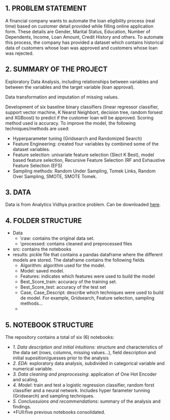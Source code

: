 ## 1. PROBLEM STATEMENT 
A financial company wants to automate the loan eligibility process (real time) based on customer detail provided while filling online application form. These details are Gender, Marital Status, Education, Number of Dependents, Income, Loan Amount, Credit History and others. To automate this process, the company has provided a dataset which contains historical data of  customers whose loan was approved and customers whose loan was rejected.

## 2. SUMMARY OF THE PROJECT

Exploratory Data Analysis, including relationships between variables and between the variables and the target variable (loan approval).

Data transformation and imputation of missing values.

Development of six baseline binary classifiers (linear regressor classifier, support vector machine, K Nearst Neighbort, decision tree, random forsest and XGBoost) to predict if the customer loan will be approved. Scoring method used is accuracy.
To improve the model, the following techniques/methods are used:
- Hyperparameter tuning (Gridsearch and Randomized Search)
- Feature Engineering: created four variables by combined some of the dataset variables.
- Feature selection: univariate feature selection (Slect K Best), model based feature selection, Recursive Feature Selection (RF and Exhaustive Feature Selection (EFS)
- Sampling methods: Random Under Sampling, Tomek Links, Random Over Sampling, SMOTE, SMOTE Tomek.

## 3. DATA
Data is from Analytics Vidhya practice problem. Can be downloaded [here](https://datahack.analyticsvidhya.com/contest/practice-problem-loan-prediction-iii/download/train-file).

## 4. FOLDER STRUCTURE
- Data
  -  \raw: contains the original data set.
  -  \processed: contains cleaned and preprocessed files
- src: contains the notebooks
- results: pickle file that contains a pandas dataframe where the different models are stored. The dataframe contains the following fields
    - Algorithm: algorithm used for the model.
    - Model: saved model.
    - Features: indicates which features were used to build the model
    - Best_Score_train: accuracy of the training set.
    - Best_Score_test: accuracy of the test set
    - Case, Case_Descript: describe which techniques were used to build de model. For example, Gridsearch, Feature selection, sampling methods...
    -
## 5. NOTEBOOK STRUCTURE
The repository contains a total of six (6) notebooks:
- *1. Data description and initial intuitions*: structure and characteristics of the data set (rows, columns, missing values...), field description and initial suposition/guesses prior to the analysis
- *2. EDA*: exploratory data analysis, subdivided in categorical variable and numerical variable.
- *3. Data cleaning and preprocessing*: application of One Hot Encoder and scaling.
- *4. Model*: train and test a logistic regression classifier, random forst classifier and a neural network. Includes hyper farameter tunning (Gridsearch) and sampling techniques.
- *5. Conclussuions and recommendations*: summary of the analysis and findings.
- *FUll:five previous notebooks consolidated.
